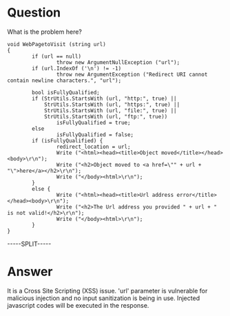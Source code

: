 # Question
 
What is the problem here?
 
```
void WebPagetoVisit (string url)
{
        if (url == null)
                throw new ArgumentNullException ("url");
        if (url.IndexOf ('\n') != -1)
                throw new ArgumentException ("Redirect URI cannot contain newline characters.", "url");
                
        bool isFullyQualified;
        if (StrUtils.StartsWith (url, "http:", true) ||
            StrUtils.StartsWith (url, "https:", true) ||
            StrUtils.StartsWith (url, "file:", true) ||
            StrUtils.StartsWith (url, "ftp:", true))
                isFullyQualified = true;
        else
                isFullyQualified = false;
        if (isFullyQualified) {
                redirect_location = url;
                Write ("<html><head><title>Object moved</title></head><body>\r\n");
                Write ("<h2>Object moved to <a href=\"" + url + "\">here</a></h2>\r\n");
                Write ("</body><html>\r\n");
        }
        else {
                Write ("<html><head><title>Url address error</title></head><body>\r\n");
                Write ("<h2>The Url address you provided " + url + " is not valid!</h2>\r\n");
                Write ("</body><html>\r\n");
        }
}
```
 
-----SPLIT-----
 
# Answer

It is a Cross Site Scripting (XSS) issue. 'url' parameter is vulnerable for malicious injection and no input sanitization is being in use. Injected javascript codes will be executed in the response.
